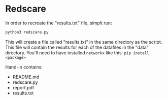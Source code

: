 # Redscare
In order to recreate the "results.txt" file, simplt run:
```bash
python3 redscare.py
```
This will create a file called "results.txt" in the same directory as the script. This file will contain the results for each of the datafiles in the "data" directory. You'll need to have installed `networkx` like this: `pip install <package>`

Hand-in contains:
- README.md
- redscare.py
- report.pdf
- results.txt